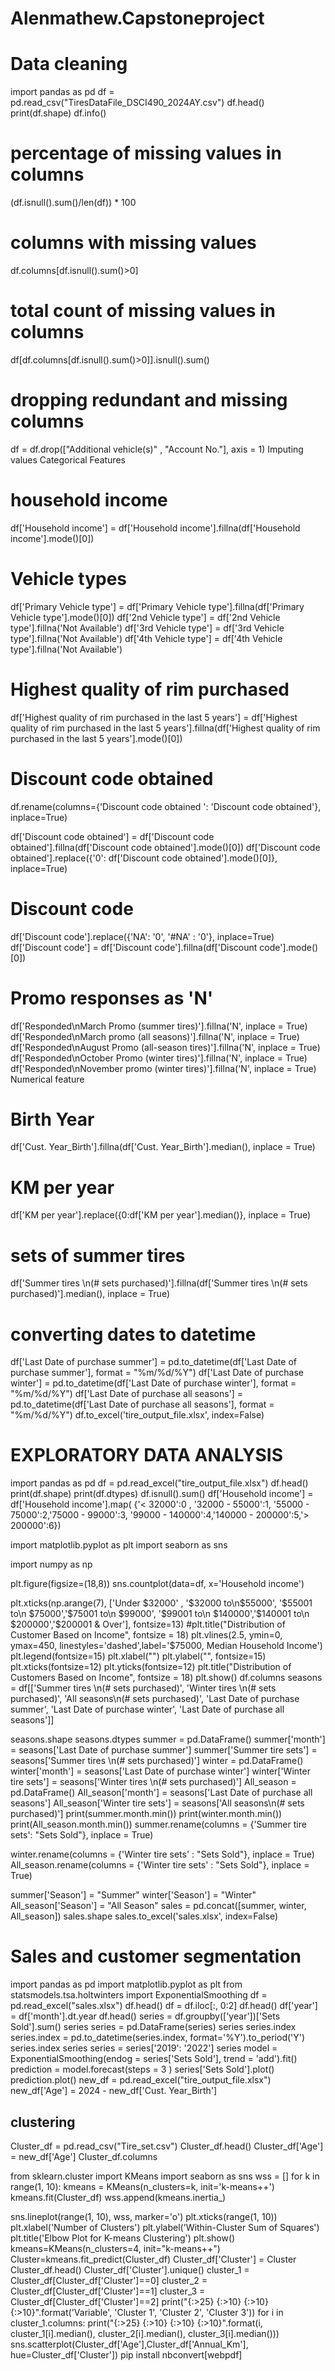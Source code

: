 # Alenmathew.Capstoneproject
# Data cleaning
import pandas as pd
df = pd.read_csv("TiresDataFile_DSCI490_2024AY.csv") df.head()
print(df.shape)
df.info()
# percentage of missing values in columns

(df.isnull().sum()/len(df)) * 100
# columns with missing values
df.columns[df.isnull().sum()>0]
# total count of missing values in columns
df[df.columns[df.isnull().sum()>0]].isnull().sum()
# dropping redundant and missing columns
df = df.drop(["Additional vehicle(s)" , "Account No."], axis = 1)
Imputing values
Categorical Features
# household income
df['Household income'] = df['Household income'].fillna(df['Household income'].mode()[0])
# Vehicle types
df['Primary Vehicle type'] = df['Primary Vehicle type'].fillna(df['Primary Vehicle type'].mode()[0]) df['2nd Vehicle type'] = df['2nd Vehicle type'].fillna('Not Available')
df['3rd Vehicle type'] = df['3rd Vehicle type'].fillna('Not Available')
df['4th Vehicle type'] = df['4th Vehicle type'].fillna('Not Available')
# Highest quality of rim purchased

df['Highest quality of rim purchased in the last 5 years'] = df['Highest quality of rim purchased in the last 5 years'].fillna(df['Highest quality of rim purchased in the last 5 years'].mode()[0])
# Discount code obtained

df.rename(columns={'Discount code obtained ': 'Discount code obtained'}, inplace=True)

df['Discount code obtained'] = df['Discount code obtained'].fillna(df['Discount code obtained'].mode()[0]) df['Discount code obtained'].replace({'0': df['Discount code obtained'].mode()[0]}, inplace=True)
# Discount code
df['Discount code'].replace({'NA': '0', '#NA' : '0'}, inplace=True) df['Discount code'] = df['Discount code'].fillna(df['Discount code'].mode()[0])
# Promo responses as 'N'

df['Responded\nMarch Promo (summer tires)'].fillna('N', inplace = True) df['Responded\nMarch promo (all seasons)'].fillna('N', inplace = True) df['Responded\nAugust Promo (all-season tires)'].fillna('N', inplace = True) df['Responded\nOctober Promo (winter tires)'].fillna('N', inplace = True) df['Responded\nNovember promo (winter tires)'].fillna('N', inplace = True)
Numerical feature
# Birth Year
df['Cust. Year_Birth'].fillna(df['Cust. Year_Birth'].median(), inplace = True)
# KM per year
df['KM per year'].replace({0:df['KM per year'].median()}, inplace = True)
# sets of summer tires

df['Summer tires \n(# sets purchased)'].fillna(df['Summer tires \n(# sets purchased)'].median(), inplace = True)
# converting dates to datetime

df['Last Date of purchase summer'] = pd.to_datetime(df['Last Date of purchase summer'], format = "%m/%d/%Y") df['Last Date of purchase winter'] = pd.to_datetime(df['Last Date of purchase winter'], format = "%m/%d/%Y") df['Last Date of purchase all seasons'] = pd.to_datetime(df['Last Date of purchase all seasons'], format = "%m/%d/%Y")
df.to_excel('tire_output_file.xlsx', index=False)

# EXPLORATORY DATA ANALYSIS
import pandas as pd
df = pd.read_excel("tire_output_file.xlsx")
df.head()
print(df.shape) 
print(df.dtypes)
df.isnull().sum()
df['Household income'] = df['Household income'].map(
{'< 32000':0 , '32000 - 55000':1, '55000 - 75000':2,'75000 - 99000':3,
'99000 - 140000':4,'140000 - 200000':5,'> 200000':6})

import matplotlib.pyplot as plt
import seaborn as sns

import numpy as np

plt.figure(figsize=(18,8)) sns.countplot(data=df, x='Household income')

plt.xticks(np.arange(7),
['Under \$32000' , '\$32000 to\n\$55000', '\$55001 to\n \$75000','\$75001 to\n \$99000', '\$99001 to\n \$140000','\$140001 to\n \$200000','\$200001 & Over'],
fontsize=13)
#plt.title("Distribution of Customer Based on Income", fontsize = 18)
plt.vlines(2.5, ymin=0, ymax=450, linestyles='dashed',label='$75000, Median Household Income') plt.legend(fontsize=15)
plt.xlabel("") plt.ylabel("", fontsize=15) plt.xticks(fontsize=12) plt.yticks(fontsize=12)
plt.title("Distribution of Customers Based on Income", fontsize = 18) plt.show()
df.columns
seasons = df[['Summer tires \n(# sets purchased)',
'Winter tires \n(# sets purchased)', 'All seasons\n(# sets purchased)', 'Last Date of purchase summer', 'Last Date of purchase winter',
'Last Date of purchase all seasons']]

seasons.shape
seasons.dtypes
summer = pd.DataFrame()
summer['month'] = seasons['Last Date of purchase summer']
summer['Summer tire sets'] = seasons['Summer tires \n(# sets purchased)']
winter = pd.DataFrame()
winter['month'] = seasons['Last Date of purchase winter']
winter['Winter tire sets'] = seasons['Winter tires \n(# sets purchased)']
All_season = pd.DataFrame()
All_season['month'] = seasons['Last Date of purchase all seasons'] 
All_season['Winter tire sets'] = seasons['All seasons\n(# sets purchased)']
print(summer.month.min()) print(winter.month.min()) 
print(All_season.month.min())
summer.rename(columns = {'Summer tire sets': "Sets Sold"}, inplace = True)

winter.rename(columns = {'Winter tire sets' : "Sets Sold"}, inplace = True)
All_season.rename(columns = {'Winter tire sets' : "Sets Sold"}, inplace = True)

summer['Season'] = "Summer" 
winter['Season'] = "Winter" 
All_season['Season'] = "All Season"
sales = pd.concat([summer, winter, All_season])
sales.shape
sales.to_excel('sales.xlsx', index=False)

# Sales and customer segmentation
import pandas as pd
import matplotlib.pyplot as plt
from statsmodels.tsa.holtwinters import ExponentialSmoothing
df = pd.read_excel("sales.xlsx") 
df.head()
df = df.iloc[:, 0:2] 
df.head()
df['year'] = df['month'].dt.year
df.head()
series = df.groupby(['year'])['Sets Sold'].sum() 
series
series = pd.DataFrame(series) 
series
series.index
series.index = pd.to_datetime(series.index, format='%Y').to_period('Y')
series.index
series
series = series['2019': '2022'] series
model = ExponentialSmoothing(endog = series['Sets Sold'], trend = 'add').fit()
prediction = model.forecast(steps = 3 )
series['Sets Sold'].plot() prediction.plot()
new_df = pd.read_excel("tire_output_file.xlsx")
new_df['Age'] = 2024 - new_df['Cust. Year_Birth']
## clustering
Cluster_df = pd.read_csv("Tire_set.csv") Cluster_df.head()
Cluster_df['Age'] = new_df['Age']
Cluster_df.columns

from sklearn.cluster import KMeans
import seaborn as sns wss = []
for k in range(1, 10):
kmeans = KMeans(n_clusters=k, init='k-means++') kmeans.fit(Cluster_df) wss.append(kmeans.inertia_)

sns.lineplot(range(1, 10), wss, marker='o') plt.xticks(range(1, 10))
plt.xlabel('Number of Clusters') plt.ylabel('Within-Cluster Sum of Squares') plt.title('Elbow Plot for K-means Clustering') plt.show()
kmeans=KMeans(n_clusters=4, init="k-means++") 
Cluster=kmeans.fit_predict(Cluster_df) 
Cluster_df['Cluster'] = Cluster
Cluster_df.head()
Cluster_df['Cluster'].unique()
cluster_1 = Cluster_df[Cluster_df['Cluster']==0] 
cluster_2 = Cluster_df[Cluster_df['Cluster']==1] 
cluster_3 = Cluster_df[Cluster_df['Cluster']==2]
print("{:>25} {:>10} {:>10} {:>10}".format('Variable', 'Cluster 1', 'Cluster 2', 'Cluster 3'))
for i in cluster_1.columns:
print("{:>25} {:>10} {:>10} {:>10}".format(i, cluster_1[i].median(), cluster_2[i].median(), cluster_3[i].median()))
sns.scatterplot(Cluster_df['Age'],Cluster_df['Annual_Km'], hue=Cluster_df['Cluster'])
pip install nbconvert[webpdf]

